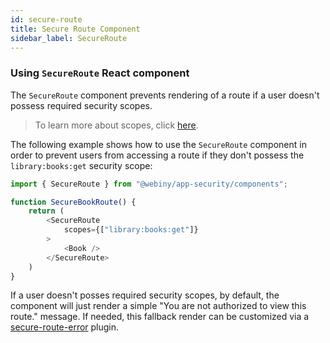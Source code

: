 ```yaml
---
id: secure-route
title: Secure Route Component
sidebar_label: SecureRoute
---
```


### Using `SecureRoute` React component

The `SecureRoute` component prevents rendering of a route if a user doesn't possess required security scopes.

> To learn more about scopes, click [here](/docs/webiny-apps/security/development/api/scopes).

The following example shows how to use the `SecureRoute` component in order to prevent users from accessing a route if they don't possess the `library:books:get` security scope:

```js
import { SecureRoute } from "@webiny/app-security/components";

function SecureBookRoute() {
    return (
        <SecureRoute
            scopes={["library:books:get"]}
        >
            <Book />
        </SecureRoute>
    )
}
```

If a user doesn't posses required security scopes, by default, the component will just render a simple "You are not authorized to view this route." message. If needed, this fallback render can be customized via a [secure-route-error](/docs/webiny-apps/security/development/plugin-reference/app#secure-route-error) plugin.
